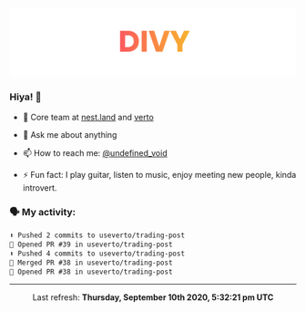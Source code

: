 
![](https://github.com/divy-work/divy-work/raw/master/assets/divy.png)

### Hiya! 👋

- 🔭 Core team at [nest.land](https://github.com/nestdotland/nest.land) and [verto](https://github.com/useverto/verto)

- 💬 Ask me about anything

- 📫 How to reach me: [@undefined_void](https://instagram.com/divy.exe)

- ⚡ Fun fact: I play guitar, listen to music, enjoy meeting new people, kinda introvert.

### 🗣 My activity:

```
⬆️ Pushed 2 commits to useverto/trading-post
💪 Opened PR #39 in useverto/trading-post
⬆️ Pushed 4 commits to useverto/trading-post
🎉 Merged PR #38 in useverto/trading-post
💪 Opened PR #38 in useverto/trading-post
```

------------
<p align="center">Last refresh: <b>Thursday, September 10th 2020, 5:32:21 pm UTC</b></p>
